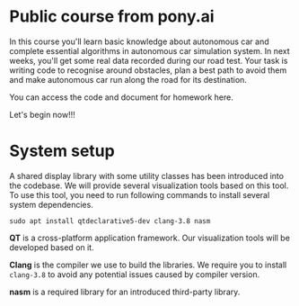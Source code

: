 # Public course from pony.ai
In this course you'll learn basic knowledge about autonomous car and complete essential algorithms
in autonomous car simulation system. In next weeks, you'll get some real data recorded during
our road test. Your task is writing code to recognise around obstacles, plan a best path to
avoid them and make autonomous car run along the road for its destination.

You can access the code and document for homework here.

Let's begin now!!!

# System setup

A shared display library with some utility classes has been introduced into the codebase. We will provide several visualization tools based on this tool. To use this tool, you need to run following commands to install several system dependencies. 

```
sudo apt install qtdeclarative5-dev clang-3.8 nasm
```

**QT** is a cross-platform application framework. Our visualization tools will be developed based on it. 

**Clang** is the compiler we use to build the libraries. We require you to install `clang-3.8` to avoid any potential issues caused by compiler version. 

**nasm** is a required library for an introduced third-party library. 
